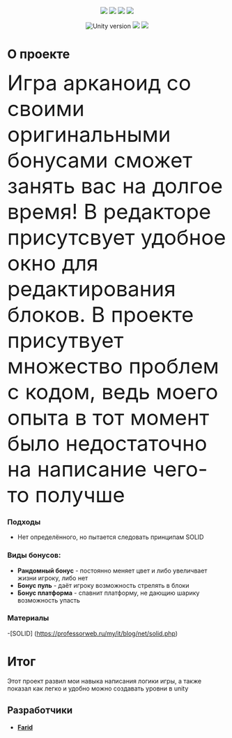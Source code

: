 <p align="center">

   <img src = "https://user-images.githubusercontent.com/104379303/177364228-181d2399-5e8d-4284-b753-ec5e790c06dd.png">
     <img src = "https://user-images.githubusercontent.com/104379303/177364259-280ee1d3-c137-4237-b98a-d862ad2617f0.png">
     <img src = "https://user-images.githubusercontent.com/104379303/177364272-763909a0-3324-453e-b2ad-b7ccd15d11b6.png">
     <img src = "https://user-images.githubusercontent.com/104379303/177364283-2e81481a-61f6-4b9a-b542-ea0645f5cb82.png">
     
</p>

<p align="center">
   <img src = "https://img.shields.io/badge/Движок-Unity%202021.2.5-blue" alt = "Unity version">
   <img src = "https://img.shields.io/badge/Язык-C%23-ff69b4">
  <img src = "https://img.shields.io/badge/Платформа%20-Android-important" >
</p>


# **О проекте**
  <font size="48"> Игра арканоид со своими оригинальными бонусами сможет занять вас на долгое время! В редакторе присутсвует 
  удобное окно для редактирования блоков. В проекте присутвует множество проблем с  кодом, ведь моего опыта в тот момент
  было недостаточно на написание чего-то получше
  </font> 

### Подходы
 - Нет определённого, но пытается следовать принципам SOLID
 
### Виды бонусов:
 - **Рандомный бонус** - постоянно меняет цвет и либо увеличвает жизни игроку, либо нет
 - **Бонус пуль** - даёт игроку возможность стрелять в блоки
 - **Бонус платформа** - спавнит платформу, не дающию шарику возможность упасть

### Материалы
-[SOLID] (https://professorweb.ru/my/it/blog/net/solid.php)

# Итог
Этот проект развил мои навыка 
написания логики игры, а также показал как легко и удобно можно создавать уровни в unity

## Разработчики

- [**Farid**](https://github.com/Farid357)
